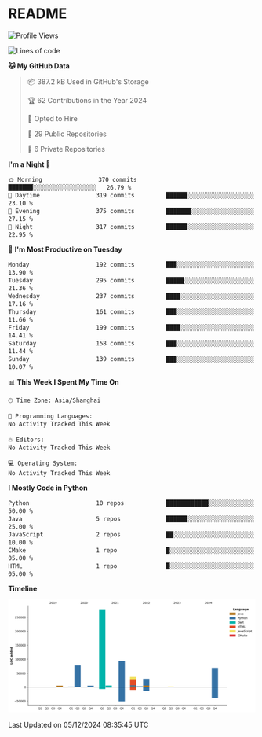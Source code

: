 # README

<!--START_SECTION:waka-->
![Profile Views](http://img.shields.io/badge/Profile%20Views-0-blue)

![Lines of code](https://img.shields.io/badge/From%20Hello%20World%20I%27ve%20Written-599.3%20thousand%20lines%20of%20code-blue)

**🐱 My GitHub Data** 

> 📦 387.2 kB Used in GitHub's Storage 
 > 
> 🏆 62 Contributions in the Year 2024
 > 
> 💼 Opted to Hire
 > 
> 📜 29 Public Repositories 
 > 
> 🔑 6 Private Repositories 
 > 
**I'm a Night 🦉** 

```text
🌞 Morning                370 commits         ███████░░░░░░░░░░░░░░░░░░   26.79 % 
🌆 Daytime                319 commits         ██████░░░░░░░░░░░░░░░░░░░   23.10 % 
🌃 Evening                375 commits         ███████░░░░░░░░░░░░░░░░░░   27.15 % 
🌙 Night                  317 commits         ██████░░░░░░░░░░░░░░░░░░░   22.95 % 
```
📅 **I'm Most Productive on Tuesday** 

```text
Monday                   192 commits         ███░░░░░░░░░░░░░░░░░░░░░░   13.90 % 
Tuesday                  295 commits         █████░░░░░░░░░░░░░░░░░░░░   21.36 % 
Wednesday                237 commits         ████░░░░░░░░░░░░░░░░░░░░░   17.16 % 
Thursday                 161 commits         ███░░░░░░░░░░░░░░░░░░░░░░   11.66 % 
Friday                   199 commits         ████░░░░░░░░░░░░░░░░░░░░░   14.41 % 
Saturday                 158 commits         ███░░░░░░░░░░░░░░░░░░░░░░   11.44 % 
Sunday                   139 commits         ███░░░░░░░░░░░░░░░░░░░░░░   10.07 % 
```


📊 **This Week I Spent My Time On** 

```text
🕑︎ Time Zone: Asia/Shanghai

💬 Programming Languages: 
No Activity Tracked This Week

🔥 Editors: 
No Activity Tracked This Week

💻 Operating System: 
No Activity Tracked This Week
```

**I Mostly Code in Python** 

```text
Python                   10 repos            ████████████░░░░░░░░░░░░░   50.00 % 
Java                     5 repos             ██████░░░░░░░░░░░░░░░░░░░   25.00 % 
JavaScript               2 repos             ██░░░░░░░░░░░░░░░░░░░░░░░   10.00 % 
CMake                    1 repo              █░░░░░░░░░░░░░░░░░░░░░░░░   05.00 % 
HTML                     1 repo              █░░░░░░░░░░░░░░░░░░░░░░░░   05.00 % 
```



**Timeline**

![Lines of Code chart](https://raw.githubusercontent.com/XeonHis/XeonHis/main/assets/bar_graph.png)


 Last Updated on 05/12/2024 08:35:45 UTC
<!--END_SECTION:waka-->
